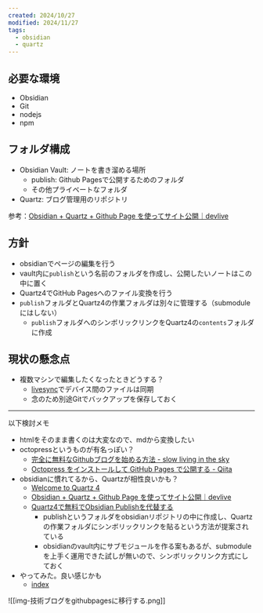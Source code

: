 ```yaml
---
created: 2024/10/27
modified: 2024/11/27
tags:
  - obsidian
  - quartz
---
```


## 必要な環境

- Obsidian
- Git
- nodejs
- npm

## フォルダ構成

- Obsidian Vault: ノートを書き溜める場所
	- publish: Github Pagesで公開するためのフォルダ
	- その他プライベートなフォルダ
- Quartz: ブログ管理用のリポジトリ

参考：[Obsidian + Quartz + Github Page を使ってサイト公開｜devlive](https://note.com/devlive/n/n3250edc2ee8f)

## 方針

- obsidianでページの編集を行う
- vault内に`publish`という名前のフォルダを作成し、公開したいノートはこの中に置く
- Quartz4でGitHub Pagesへのファイル変換を行う
- `publish`フォルダとQuartz4の作業フォルダは別々に管理する（submoduleにはしない）
	- `publish`フォルダへのシンボリックリンクをQuartz4の`contents`フォルダに作成

## 現状の懸念点

- 複数マシンで編集したくなったときどうする？
	- [livesync](https://github.com/vrtmrz/obsidian-livesync)でデバイス間のファイルは同期
	- 念のため別途Gitでバックアップを保存しておく

---

以下検討メモ

- htmlをそのまま書くのは大変なので、mdから変換したい
- octopressというものが有名っぽい？
	- [完全に無料なGithubブログを始める方法 - slow living in the sky](https://atmarksharp.v01.jp/posts/github-static-site-generators.html)
	- [Octopress をインストールして GitHub Pages で公開する - Qiita](https://qiita.com/key-amb/items/33c4823c78e50f8f2a04)
- obsidianに慣れてるから、Quartzが相性良いかも？
	- [Welcome to Quartz 4](https://quartz.jzhao.xyz/)
	- [Obsidian + Quartz + Github Page を使ってサイト公開｜devlive](https://note.com/devlive/n/n3250edc2ee8f)
	- [Quartz4で無料でObsidian Publishを代替する](https://masaki39.github.io/Quartz4%E3%81%A7%E7%84%A1%E6%96%99%E3%81%A7Obsidian-Publish%E3%82%92%E4%BB%A3%E6%9B%BF%E3%81%99%E3%82%8B)
		- publishというフォルダをobsidianリポジトリの中に作成し、Quartzの作業フォルダにシンボリックリンクを貼るという方法が提案されている
		- obsidianのvault内にサブモジュールを作る案もあるが、submoduleを上手く運用できた試しが無いので、シンボリックリンク方式にしておく
- やってみた。良い感じかも
	- [index](https://shino-kei.github.io)

![[img-技術ブログをgithubpagesに移行する.png]]
